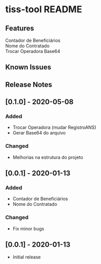 # tiss-tool README

## Features

Contador de Beneficiários  
Nome do Contratado  
Trocar Operadora
Base64


## Known Issues


## Release Notes

## [0.1.0] - 2020-05-08
### Added
- Trocar Operadora (mudar RegistroANS)
- Gerar Base64 do arquivo

### Changed
- Melhorias na estrutura do projeto

## [0.0.1] - 2020-01-13
### Added
- Contador de Beneficiários
- Nome do Contratado

### Changed
- Fix minor bugs

## [0.0.1] - 2020-01-13
- Initial release